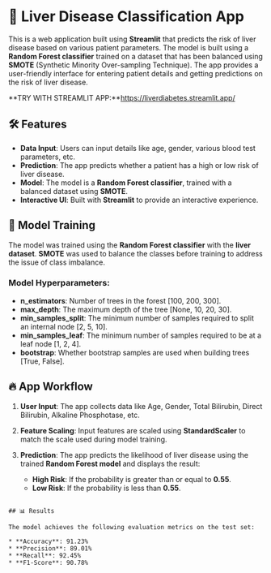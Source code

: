 # 🍷 Liver Disease Classification App

This is a web application built using **Streamlit** that predicts the risk of liver disease based on various patient parameters. The model is built using a **Random Forest classifier** trained on a dataset that has been balanced using **SMOTE** (Synthetic Minority Over-sampling Technique). The app provides a user-friendly interface for entering patient details and getting predictions on the risk of liver disease.

**TRY WITH STREAMLIT APP:**https://liverdiabetes.streamlit.app/

## 🛠️ Features

- **Data Input**: Users can input details like age, gender, various blood test parameters, etc.
- **Prediction**: The app predicts whether a patient has a high or low risk of liver disease.
- **Model**: The model is a **Random Forest classifier**, trained with a balanced dataset using **SMOTE**.
- **Interactive UI**: Built with **Streamlit** to provide an interactive experience.
  

## 🧠 Model Training

The model was trained using the **Random Forest classifier** with the **liver dataset**. **SMOTE** was used to balance the classes before training to address the issue of class imbalance.

### Model Hyperparameters:

* **n\_estimators**: Number of trees in the forest \[100, 200, 300].
* **max\_depth**: The maximum depth of the tree \[None, 10, 20, 30].
* **min\_samples\_split**: The minimum number of samples required to split an internal node \[2, 5, 10].
* **min\_samples\_leaf**: The minimum number of samples required to be at a leaf node \[1, 2, 4].
* **bootstrap**: Whether bootstrap samples are used when building trees \[True, False].

## 🔥 App Workflow

1. **User Input**: The app collects data like Age, Gender, Total Bilirubin, Direct Bilirubin, Alkaline Phosphotase, etc.
2. **Feature Scaling**: Input features are scaled using **StandardScaler** to match the scale used during model training.
3. **Prediction**: The app predicts the likelihood of liver disease using the trained **Random Forest model** and displays the result:

   * **High Risk**: If the probability is greater than or equal to **0.55**.
   * **Low Risk**: If the probability is less than **0.55**.


```

## 📊 Results

The model achieves the following evaluation metrics on the test set:

* **Accuracy**: 91.23%
* **Precision**: 89.01%
* **Recall**: 92.45%
* **F1-Score**: 90.78%

```

